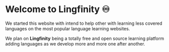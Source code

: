 # Welcome to **Lingfinity** ♾

We started this website with intend to help other with learning less covered languages on the most popular language learning websites.

We plan on **Lingfinity** being a totally free and open source learning platform adding languages as we develop more and more one after another.